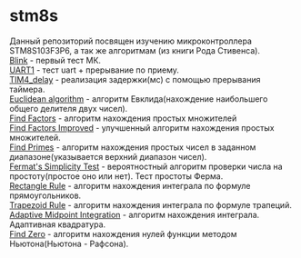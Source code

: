 # stm8s
Данный репозиторий посвящен изучению микроконтроллера STM8S103F3P6, а так же алгоритмам (из книги Рода Стивенса).  
[Blink](https://github.com/DmitryAlehin/stm8s/tree/master/blink "Blink") - первый тест МК.  
[UART1](https://github.com/DmitryAlehin/stm8s/tree/master/uart "UART1")  - тест uart + прерывание по приему.  
[TIM4_delay](https://github.com/DmitryAlehin/stm8s/tree/master/TIM4_delay "TIM4_delay") - реализация задержки(мс) с помощью прерывания таймера.  
[Euclidean algorithm](https://github.com/DmitryAlehin/stm8s/tree/master/Euclidean%20algorithm "Euclidean algorithm") - алгоритм Евклида(нахождение наибольшего общего делителя двух чисел).  
[Find Factors](https://github.com/DmitryAlehin/stm8s/tree/master/Find%20Factors "Find Factors") - алгоритм нахождения простых множителей  
[Find Factors Improved](https://github.com/DmitryAlehin/stm8s/tree/master/Find%20Factors%20Improved "Find Factors Improved") - улучшенный алгоритм нахождения простых множителей.  
[Find Primes](https://github.com/DmitryAlehin/stm8s/tree/master/Find%20Primes "Find Primes") - алгоритм нахождения простых чисел в заданном диапазоне(указывается верхний диапазон чисел).  
[Fermat's Simplicity Test](https://github.com/DmitryAlehin/stm8s/tree/master/Fermat's%20Simplicity%20Test "Fermat's Simplicity Test") - вероятностный алгоритм проверки числа на простоту(простое оно или нет). Тест простоты Ферма.  
[Rectangle Rule](https://github.com/DmitryAlehin/stm8s/tree/master/Rectangle%20Rule "Rectangle Rule") - алгоритм нахождения интеграла по формуле прямоугольников.  
[Trapezoid Rule](https://github.com/DmitryAlehin/stm8s/tree/master/Trapezoid%20Rule "Trapezoid Rule") - алгоритм нахождения интеграла по формуле трапеций.  
[Adaptive Midpoint Integration](https://github.com/DmitryAlehin/stm8s/tree/master/Adaptive%20Midpoint%20Integration "Adaptive Midpoint Integration") - алгоритм нахождения интеграла. Адаптивная квадратура.  
[Find Zero](https://github.com/DmitryAlehin/stm8s/tree/master/Find%20Zero "Find Zero") - алгоритм нахождения нулей функции методом Ньютона(Ньютона - Рафсона).
